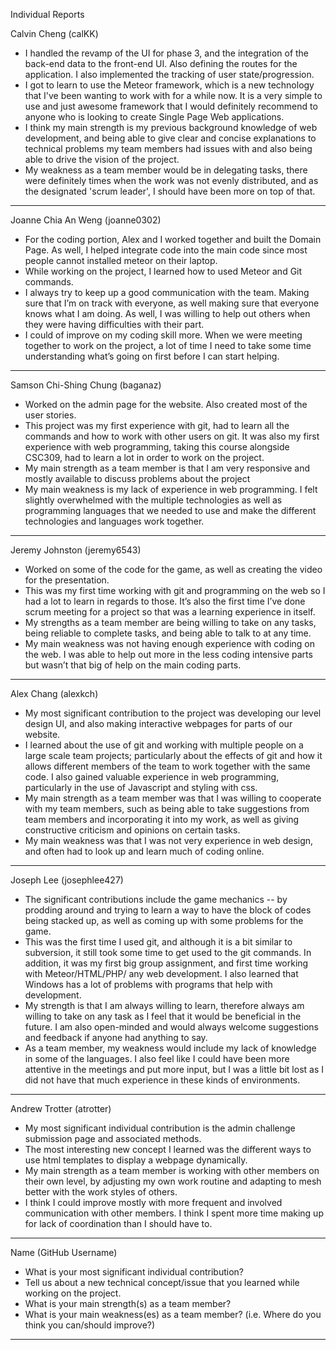 Individual Reports

Calvin Cheng (calKK)
* I handled the revamp of the UI for phase 3, and the integration of the back-end data to the front-end UI. Also defining the routes for the application. I also implemented the tracking of user state/progression.
* I got to learn to use the Meteor framework, which is a new technology that I've been wanting to work with for a while now. It is a very simple to use and just awesome framework that I would definitely recommend to anyone who is looking to create Single Page Web applications. 
* I think my main strength is my previous background knowledge of web development, and being able to give clear and concise explanations to technical problems my team members had issues with and also being able to drive the vision of the project.
* My weakness as a team member would be in delegating tasks, there were definitely times when the work was not evenly distributed, and as the designated 'scrum leader', I should have been more on top of that.

----------------------------------------------------------------------------------------------------------------------------


Joanne Chia An Weng (joanne0302)
* For the coding portion, Alex and I worked together and built the Domain Page. As well, I helped integrate code into the main code since most people cannot installed meteor on their laptop.
* While working on the project, I learned how to used Meteor and Git commands.
* I always try to keep up a good communication with the team. Making sure that I’m on track with everyone, as well making sure that everyone knows what I am doing. As well, I was willing to help out others when they were having difficulties with their part.
* I could of improve on my coding skill more. When we were meeting together to work on the project, a lot of time I need to take some time understanding what’s going on first before I can start helping.

----------------------------------------------------------------------------------------------------------------------------

Samson Chi-Shing Chung (baganaz)
* Worked on the admin page for the website. Also created most of the user stories.
* This project was my first experience with git, had to learn all the commands and how to work with other users on git. It was also my first experience with web programming, taking this course alongside CSC309, had to learn a lot in order to work on the project.
* My main strength as a team member is that I am very responsive and mostly available to discuss problems about the project
* My main weakness is my lack of experience in web programming. I felt slightly overwhelmed with the multiple technologies as well as programming languages that we needed to use and make the different technologies and languages work together.

----------------------------------------------------------------------------------------------------------------------------

Jeremy Johnston (jeremy6543)
* Worked on some of the code for the game, as well as creating the video for the presentation.
* This was my first time working with git and programming on the web so I had a lot to learn in regards to those.  It’s also the first time I’ve done scrum meeting for a project so that was a learning experience in itself.
* My strengths as a team member are being willing to take on any tasks, being reliable to complete tasks, and being able to talk to at any time.
* My main weakness was not having enough experience with coding on the web.  I was able to help out more in the less coding intensive parts but wasn’t that big of help on the main coding parts.

----------------------------------------------------------------------------------------------------------------------------

Alex Chang (alexkch)
* My most significant contribution to the project was developing our level design UI, and also making interactive webpages for parts of our website.
* I learned about the use of git and working with multiple people on a large scale team projects; particularly about the effects of git and how it allows different members of the team to work together with the same code. I also gained valuable experience in web programming, particularly in the use of Javascript and styling with css.
* My main strength as a team member was that I was willing to cooperate with my team members, such as being able to take suggestions from team members and incorporating it into my work, as well as giving constructive criticism and opinions on certain tasks.
* My main weakness was that I was not very experience in web design, and often had to look up and learn much of coding online.

----------------------------------------------------------------------------------------------------------------------------

Joseph Lee (josephlee427)
* The significant contributions include the game mechanics -- by prodding around and trying to learn a way to have the block of codes being stacked up, as well as coming up with some problems for the game.
* This was the first time I used git, and although it is a bit similar to subversion, it still took some time to get used to the git commands. In addition, it was my first big group assignment, and first time working with Meteor/HTML/PHP/ any web development. I also learned that Windows has a lot of problems with programs that help with development.
* My strength is that I am always willing to learn, therefore always am willing to take on any task as I feel that it would be beneficial in the future. I am also open-minded and would always welcome suggestions and feedback if anyone had anything to say.
* As a team member, my weakness would include my lack of knowledge in some of the languages. I also feel like I could have been more attentive in the meetings and put more input, but I was a little bit lost as I did not have that much experience in these kinds of environments.

----------------------------------------------------------------------------------------------------------------------------

Andrew Trotter (atrotter)
* My most significant individual contribution is the admin challenge submission page and associated methods.
* The most interesting new concept I learned was the different ways to use html templates to display a webpage dynamically.
* My main strength as a team member is working with other members on their own level, by adjusting my own work routine and adapting to mesh better with the work styles of others.
* I think I could improve mostly with more frequent and involved communication with other members. I think I spent more time making up for lack of coordination than I should have to.

----------------------------------------------------------------------------------------------------------------------------
Name (GitHub Username)
* What is your most significant individual contribution?
* Tell us about a new technical concept/issue that you learned while working on the project.
* What is your main strength(s) as a team member?
* What is your main weakness(es) as a team member? (i.e. Where do you think you can/should improve?)
----------------------------------------------------------------------------------------------------------------------------
